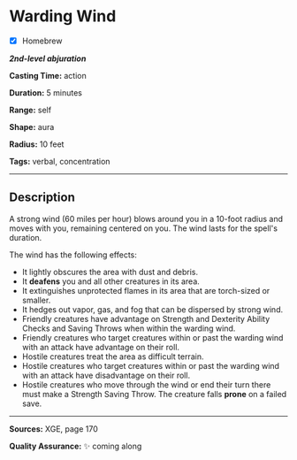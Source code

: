 # Warding Wind

- [x] Homebrew

***2nd-level abjuration***

**Casting Time:** action

**Duration:** 5 minutes

**Range:** self

**Shape:** aura

**Radius:** 10 feet

**Tags:** verbal, concentration

---

## Description
A strong wind (60 miles per hour) blows around you in a 10-foot radius and moves with you, remaining centered on you.
The wind lasts for the spell's duration.

The wind has the following effects:
- It lightly obscures the area with dust and debris.
- It **deafens** you and all other creatures in its area.
- It extinguishes unprotected flames in its area that are torch-sized or smaller.
- It hedges out vapor, gas, and fog that can be dispersed by strong wind.
- Friendly creatures have advantage on Strength and Dexterity Ability Checks and Saving Throws when within the warding wind.
- Friendly creatures who target creatures within or past the warding wind with an attack have advantage on their roll.
- Hostile creatures treat the area as difficult terrain.
- Hostile creatures who target creatures within or past the warding wind with an attack have disadvantage on their roll.
- Hostile creatures who move through the wind or end their turn there must make a Strength Saving Throw.
	The creature falls **prone** on a failed save.

---

**Sources:** XGE, page 170

**Quality Assurance:** :sparkles: coming along
